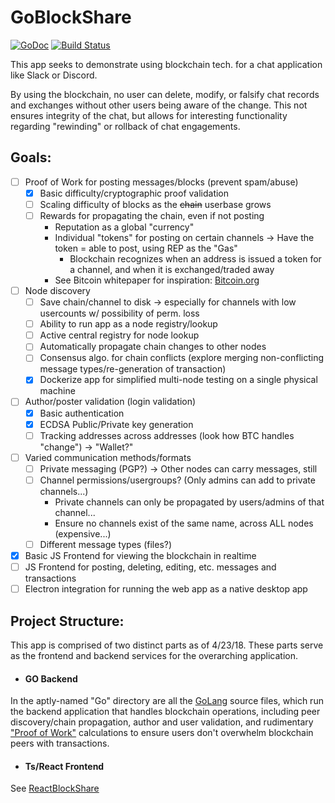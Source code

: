 # GoBlockShare
[![GoDoc](https://godoc.org/github.com/denverquane/GoBlockShare?status.png)](https://godoc.org/github.com/denverquane/GoBlockShare)
[![Build Status](https://travis-ci.org/denverquane/GoBlockShare.svg?branch=master)](https://travis-ci.org/denverquane/GoBlockShare)

This app seeks to demonstrate using blockchain tech. for a chat application like Slack or Discord.

By using the blockchain, no user can delete, modify, or falsify chat records and exchanges without other users
being aware of the change. This not ensures integrity of the chat, but allows for interesting functionality 
regarding "rewinding" or rollback of chat engagements.

## Goals:
- [ ] Proof of Work for posting messages/blocks (prevent spam/abuse)
  - [X] Basic difficulty/cryptographic proof validation
  - [ ] Scaling difficulty of blocks as the ~~chain~~ userbase grows
  - [ ] Rewards for propagating the chain, even if not posting
    - Reputation as a global "currency"
    - Individual "tokens" for posting on certain channels -> Have the token = able to post, using REP as the "Gas"
        - Blockchain recognizes when an address is issued a token for a channel, and when it is exchanged/traded away
    - See Bitcoin whitepaper for inspiration: [Bitcoin.org](https://bitcoin.org/bitcoin.pdf)
- [ ] Node discovery
  - [ ] Save chain/channel to disk -> especially for channels with low usercounts w/ possibility of perm. loss
  - [ ] Ability to run app as a node registry/lookup
  - [ ] Active central registry for node lookup
  - [ ] Automatically propagate chain changes to other nodes
  - [ ] Consensus algo. for chain conflicts (explore merging non-conflicting message types/re-generation of transaction)
  - [X] Dockerize app for simplified multi-node testing on a single physical machine
- [ ] Author/poster validation (login validation)
  - [X] Basic authentication
  - [X] ECDSA Public/Private key generation
  - [ ] Tracking addresses across addresses (look how BTC handles "change") -> "Wallet?"
- [ ] Varied communication methods/formats
  - [ ] Private messaging (PGP?) -> Other nodes can carry messages, still
  - [ ] Channel permissions/usergroups? (Only admins can add to private channels...)
    - Private channels can only be propagated by users/admins of that channel...
    - Ensure no channels exist of the same name, across ALL nodes (expensive...)
  - [ ] Different message types (files?)
- [X] Basic JS Frontend for viewing the blockchain in realtime
- [ ] JS Frontend for posting, deleting, editing, etc. messages and transactions
- [ ] Electron integration for running the web app as a native desktop app

## Project Structure:
This app is comprised of two distinct parts as of 4/23/18.
These parts serve as the frontend and backend services for the overarching application.

- #### GO Backend
In the aptly-named "Go" directory are all the [GoLang](https://golang.org/) source files, which run the backend
application that handles blockchain operations, including peer discovery/chain propagation, author and user validation,
and rudimentary ["Proof of Work"](https://en.wikipedia.org/wiki/Proof-of-work_system) calculations to ensure users don't
overwhelm blockchain peers with transactions.

- #### Ts/React Frontend
See [ReactBlockShare](https://github.com/denverquane/ReactBlockShare)